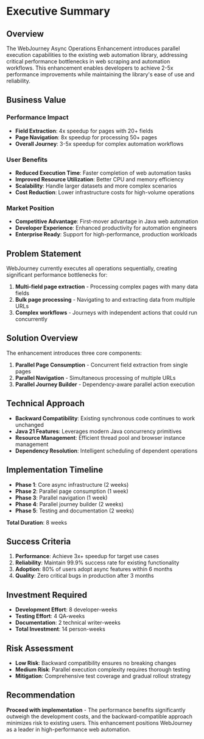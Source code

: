 # Executive Summary

## Overview

The WebJourney Async Operations Enhancement introduces parallel execution capabilities to the existing web automation library, addressing critical performance bottlenecks in web scraping and automation workflows. This enhancement enables developers to achieve 2-5x performance improvements while maintaining the library's ease of use and reliability.

## Business Value

### Performance Impact
- **Field Extraction**: 4x speedup for pages with 20+ fields
- **Page Navigation**: 8x speedup for processing 50+ pages
- **Overall Journey**: 3-5x speedup for complex automation workflows

### User Benefits
- **Reduced Execution Time**: Faster completion of web automation tasks
- **Improved Resource Utilization**: Better CPU and memory efficiency
- **Scalability**: Handle larger datasets and more complex scenarios
- **Cost Reduction**: Lower infrastructure costs for high-volume operations

### Market Position
- **Competitive Advantage**: First-mover advantage in Java web automation
- **Developer Experience**: Enhanced productivity for automation engineers
- **Enterprise Ready**: Support for high-performance, production workloads

## Problem Statement

WebJourney currently executes all operations sequentially, creating significant performance bottlenecks for:
1. **Multi-field page extraction** - Processing complex pages with many data fields
2. **Bulk page processing** - Navigating to and extracting data from multiple URLs
3. **Complex workflows** - Journeys with independent actions that could run concurrently

## Solution Overview

The enhancement introduces three core components:
1. **Parallel Page Consumption** - Concurrent field extraction from single pages
2. **Parallel Navigation** - Simultaneous processing of multiple URLs
3. **Parallel Journey Builder** - Dependency-aware parallel action execution

## Technical Approach

- **Backward Compatibility**: Existing synchronous code continues to work unchanged
- **Java 21 Features**: Leverages modern Java concurrency primitives
- **Resource Management**: Efficient thread pool and browser instance management
- **Dependency Resolution**: Intelligent scheduling of dependent operations

## Implementation Timeline

- **Phase 1**: Core async infrastructure (2 weeks)
- **Phase 2**: Parallel page consumption (1 week)
- **Phase 3**: Parallel navigation (1 week)
- **Phase 4**: Parallel journey builder (2 weeks)
- **Phase 5**: Testing and documentation (2 weeks)

**Total Duration**: 8 weeks

## Success Criteria

1. **Performance**: Achieve 3x+ speedup for target use cases
2. **Reliability**: Maintain 99.9% success rate for existing functionality
3. **Adoption**: 80% of users adopt async features within 6 months
4. **Quality**: Zero critical bugs in production after 3 months

## Investment Required

- **Development Effort**: 8 developer-weeks
- **Testing Effort**: 4 QA-weeks
- **Documentation**: 2 technical writer-weeks
- **Total Investment**: 14 person-weeks

## Risk Assessment

- **Low Risk**: Backward compatibility ensures no breaking changes
- **Medium Risk**: Parallel execution complexity requires thorough testing
- **Mitigation**: Comprehensive test coverage and gradual rollout strategy

## Recommendation

**Proceed with implementation** - The performance benefits significantly outweigh the development costs, and the backward-compatible approach minimizes risk to existing users. This enhancement positions WebJourney as a leader in high-performance web automation.